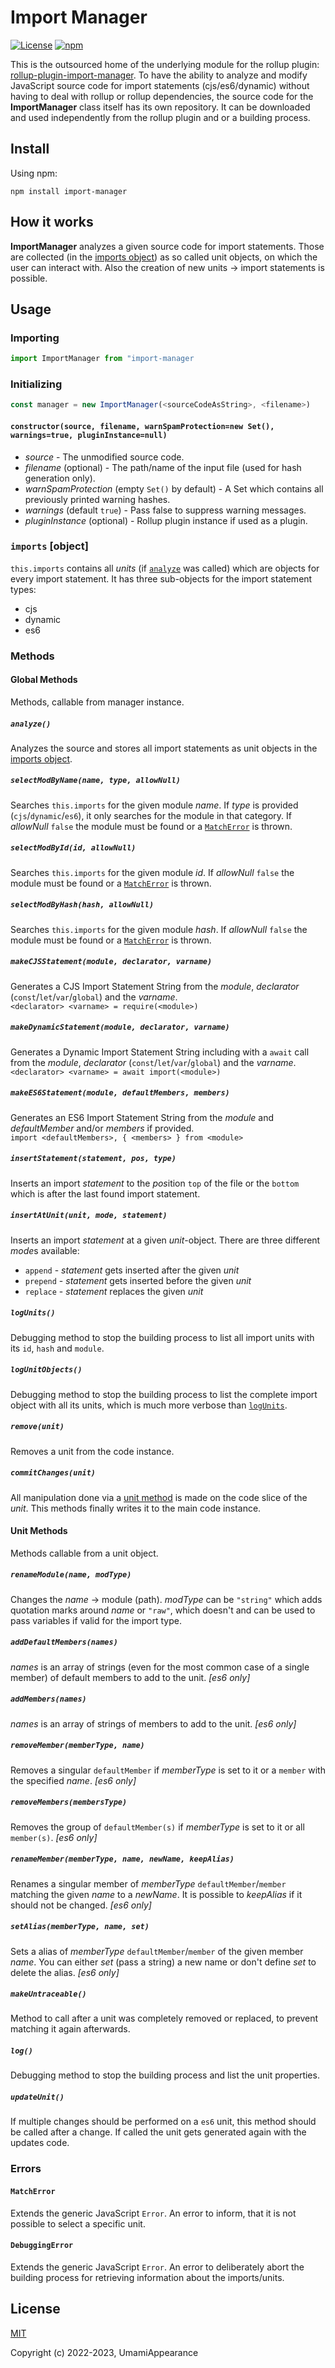 # Import Manager

[![License](https://img.shields.io/github/license/UmamiAppearance/ImportManager?color=009911&style=for-the-badge)](./LICENSE)
[![npm](https://img.shields.io/npm/v/import-manager?color=009911&style=for-the-badge)](https://www.npmjs.com/package/import-manager)

This is the outsourced home of the underlying module for the rollup plugin: [rollup-plugin-import-manager](https://github.com/UmamiAppearance/rollup-plugin-import-manager). To have the ability to analyze and modify JavaScript source code for import statements (cjs/es6/dynamic) without having to deal with rollup or rollup dependencies, the source code for the **ImportManager** class itself has its own repository. It can be downloaded and used independently from the rollup plugin and or a building process.


## Install
Using npm:
```console
npm install import-manager
```

## How it works
**ImportManager** analyzes a given source code for import statements. Those are collected (in the [imports object](#imports-object)) as so called unit objects, on which the user can interact with. Also the creation of new units &rarr; import statements is possible. 


## Usage

### Importing
```js
import ImportManager from "import-manager
```

### Initializing
```js
const manager = new ImportManager(<sourceCodeAsString>, <filename>)
```
#### `constructor(source, filename, warnSpamProtection=new Set(), warnings=true, pluginInstance=null)`
* _source_ - The unmodified source code.
* _filename_ (optional) - The path/name of the input file (used for hash generation only). 
* _warnSpamProtection_ (empty `Set()` by default) - A Set which contains all previously printed warning hashes.
* _warnings_ (default `true`) - Pass false to suppress warning messages.
* _pluginInstance_ (optional) - Rollup plugin instance if used as a plugin.

### `imports` [object]
`this.imports` contains all _units_ (if [`analyze`](#analyze) was called) which are objects for every import statement. It has three sub-objects for the import statement types:
* cjs
* dynamic
* es6

### Methods

#### Global Methods
Methods, callable from manager instance.

##### `analyze()`
Analyzes the source and stores all import statements as unit objects in the [imports object](#imports-object).

##### `selectModByName(name, type, allowNull)`
Searches `this.imports` for the given module _name_. If _type_ is provided (`cjs`/`dynamic`/`es6`), it only searches for the module in that category. If _allowNull_ `false` the module must be found or a [`MatchError`](#matcherror
) is thrown.

##### `selectModById(id, allowNull)`
Searches `this.imports` for the given module _id_. If _allowNull_ `false` the module must be found or a [`MatchError`](#matcherror
) is thrown.

##### `selectModByHash(hash, allowNull)`
Searches `this.imports` for the given module _hash_. If _allowNull_ `false` the module must be found or a [`MatchError`](#matcherror
) is thrown.

##### `makeCJSStatement(module, declarator, varname)`
Generates a CJS Import Statement String from the _module_, _declarator_ (`const`/`let`/`var`/`global`) and the _varname_.  
`<declarator> <varname> = require(<module>)`

##### `makeDynamicStatement(module, declarator, varname)`
Generates a Dynamic Import Statement String including with a `await` call from the _module_, _declarator_ (`const`/`let`/`var`/`global`) and the _varname_.  
`<declarator> <varname> = await import(<module>)`

##### `makeES6Statement(module, defaultMembers, members)`
Generates an ES6 Import Statement String from the _module_ and _defaultMember_ and/or _members_ if provided.  
`import <defaultMembers>, { <members> } from <module>`

##### `insertStatement(statement, pos, type)`
Inserts an import _statement_ to the  <i>pos</i>ition `top` of the file or the `bottom` which is after the last found import statement.

##### `insertAtUnit(unit, mode, statement)`
Inserts an import _statement_ at a given _unit_-object. There are three different <i>mode</i>s available:
* `append` - _statement_ gets inserted after the given _unit_
* `prepend` - _statement_ gets inserted before the given _unit_
* `replace` - _statement_ replaces the given _unit_

##### `logUnits()`
Debugging method to stop the building process to list all import units with its `id`, `hash` and `module`.

##### `logUnitObjects()`
Debugging method to stop the building process to list the complete import object with all its units, which is much more verbose than [`logUnits`](#logunits).

##### `remove(unit)`
Removes a unit from the code instance.

##### `commitChanges(unit)`
All manipulation done via a [unit method](#unit-methods) is made on the code slice of the _unit_. This methods finally writes it to the main code instance.


#### Unit Methods
Methods callable from a unit object.

##### `renameModule(name, modType)`
Changes the _name_ -> module (path). _modType_ can be `"string"` which adds quotation marks around _name_ or `"raw"`, which doesn't and can be used to pass variables if valid for the import type.

##### `addDefaultMembers(names)`
_names_ is an array of strings (even for the most common case of a single member) of default members to add to the unit. _[es6 only]_

##### `addMembers(names)`
_names_ is an array of strings of members to add to the unit. _[es6 only]_

##### `removeMember(memberType, name)`
Removes a singular `defaultMember` if _memberType_ is set to it or a `member` with the specified _name_. _[es6 only]_

##### `removeMembers(membersType)`
Removes the group of `defaultMember(s)` if _memberType_ is set to it or all  `member(s)`. _[es6 only]_

##### `renameMember(memberType, name, newName, keepAlias)`
Renames a singular member of _memberType_ `defaultMember`/`member` matching the given _name_ to a _newName_. It is possible to _keepAlias_ if it should not be changed. _[es6 only]_

##### `setAlias(memberType, name, set)`
Sets a alias of _memberType_ `defaultMember`/`member` of the given member _name_. You can either _set_ (pass a string) a new name or don't define _set_ to delete the alias. _[es6 only]_

##### `makeUntraceable()`
Method to call after a unit was completely removed or replaced, to prevent matching it again afterwards.

##### `log()`
Debugging method to stop the building process and list the unit properties.

##### `updateUnit()`
If multiple changes should be performed on a `es6` unit, this method should be called after a change. If called the unit gets generated again with the updates code.


### Errors

#### `MatchError`
Extends the generic JavaScript `Error`. An error to inform, that it is not possible to select a specific unit.

#### `DebuggingError`
Extends the generic JavaScript `Error`. An error to deliberately abort the building process for retrieving information about the imports/units.


## License

[MIT](https://opensource.org/licenses/MIT)

Copyright (c) 2022-2023, UmamiAppearance
